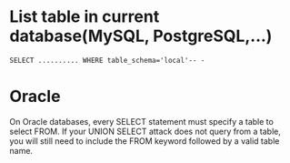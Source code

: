 # List table in current database(MySQL, PostgreSQL,...)
```
SELECT .......... WHERE table_schema='local'-- -
```

# Oracle
On Oracle databases, every SELECT statement must specify a table to select FROM. If your UNION SELECT attack does not query from a table, you will still need to include the FROM keyword followed by a valid table name.

